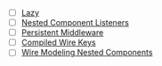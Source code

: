 - [ ] [Lazy](/src/Features/SupportLazyLoading/BrowserTest.php)
- [ ] [Nested Component Listeners](/src/Features/SupportNestedComponentListeners/BrowserTest.php)
- [ ] [Persistent Middleware](/src/Mechanisms/PersistentMiddleware/BrowserTest.php)
- [ ] [Compiled Wire Keys](/src/Features/SupportCompiledWireKeys/BrowserTest.php)
- [ ] [Wire Modeling Nested Components](/src/Features/SupportWireModelingNestedComponents/BrowserTest.php)